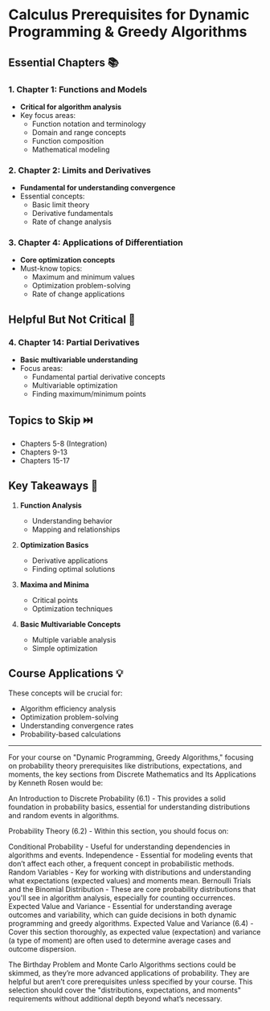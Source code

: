 # Calculus Prerequisites for Dynamic Programming & Greedy Algorithms

## Essential Chapters 📚

### 1. Chapter 1: Functions and Models
- **Critical for algorithm analysis**
- Key focus areas:
  - Function notation and terminology
  - Domain and range concepts
  - Function composition
  - Mathematical modeling

### 2. Chapter 2: Limits and Derivatives
- **Fundamental for understanding convergence**
- Essential concepts:
  - Basic limit theory
  - Derivative fundamentals
  - Rate of change analysis

### 3. Chapter 4: Applications of Differentiation
- **Core optimization concepts**
- Must-know topics:
  * Maximum and minimum values
  * Optimization problem-solving
  * Rate of change applications

## Helpful But Not Critical 📖

### 4. Chapter 14: Partial Derivatives
- **Basic multivariable understanding**
- Focus areas:
  - Fundamental partial derivative concepts
  - Multivariable optimization
  - Finding maximum/minimum points

## Topics to Skip ⏭️
- Chapters 5-8 (Integration)
- Chapters 9-13
- Chapters 15-17

## Key Takeaways 🎯

1. **Function Analysis**
   - Understanding behavior
   - Mapping and relationships

2. **Optimization Basics**
   - Derivative applications
   - Finding optimal solutions

3. **Maxima and Minima**
   - Critical points
   - Optimization techniques

4. **Basic Multivariable Concepts**
   - Multiple variable analysis
   - Simple optimization

## Course Applications 💡

These concepts will be crucial for:
- Algorithm efficiency analysis
- Optimization problem-solving
- Understanding convergence rates
- Probability-based calculations

---

For your course on "Dynamic Programming, Greedy Algorithms," focusing on probability theory prerequisites like distributions, expectations, and moments, the key sections from Discrete Mathematics and Its Applications by Kenneth Rosen would be:

An Introduction to Discrete Probability (6.1) - This provides a solid foundation in probability basics, essential for understanding distributions and random events in algorithms.

Probability Theory (6.2) - Within this section, you should focus on:

Conditional Probability - Useful for understanding dependencies in algorithms and events.
Independence - Essential for modeling events that don’t affect each other, a frequent concept in probabilistic methods.
Random Variables - Key for working with distributions and understanding what expectations (expected values) and moments mean.
Bernoulli Trials and the Binomial Distribution - These are core probability distributions that you'll see in algorithm analysis, especially for counting occurrences.
Expected Value and Variance - Essential for understanding average outcomes and variability, which can guide decisions in both dynamic programming and greedy algorithms.
Expected Value and Variance (6.4) - Cover this section thoroughly, as expected value (expectation) and variance (a type of moment) are often used to determine average cases and outcome dispersion.

The Birthday Problem and Monte Carlo Algorithms sections could be skimmed, as they’re more advanced applications of probability. They are helpful but aren’t core prerequisites unless specified by your course. This selection should cover the "distributions, expectations, and moments" requirements without additional depth beyond what’s necessary.
